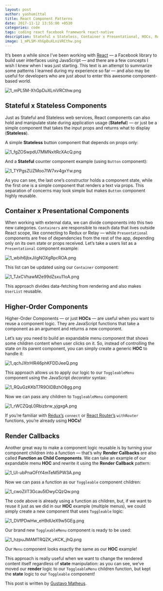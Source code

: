 ```yaml
---
layout: post
author: yashumittal
title: React Component Patterns
date: 2017-11-12 13:55:00 +0530
categories: code
tags: coding react facebook framework react-native
description: Stateful x Stateless, Container x Presentational, HOCs, Render Callbacks and more. It’s been a while since I’ve been working with React — a Facebook library to build user interfaces using JavaScript.
image: 1_mPL5M-XhGpDuXLniVRCthw.png
---
```


It’s been a while since I’ve been working with [React](//facebook.github.io/react/) — a Facebook library to build user interfaces using JavaScript — and there are a few concepts I wish I knew when I was just starting. This text is an attempt to summarize some patterns I learned during my experience so far — and also may be useful for developers who are just about to enter this awesome component-based world.

![1_mPL5M-XhGpDuXLniVRCthw.png](//cdn.codecarrot.net/images/1_mPL5M-XhGpDuXLniVRCthw.png)

## Stateful x Stateless Components

Just as Stateful and Stateless web services, React components can also hold and manipulate state during application usage (**Stateful**) — or just be a simple component that takes the input props and returns what to display (**Stateless**).

A simple **Stateless** button component that depends on props only:

![1_fgZOSwpdU7MMNxltRcXAcQ.png](//cdn.codecarrot.net/images/1_fgZOSwpdU7MMNxltRcXAcQ.png)

And a **Stateful** counter component example (using `Button` component):

![1_TYPgsZUZMoo7lW7xv4gxYw.png](//cdn.codecarrot.net/images/1_TYPgsZUZMoo7lW7xv4gxYw.png)

As you can see, the last one’s constructor holds a component state, while the first one is a simple component that renders a text via props. This separation of concerns may look simple but makes `Button` component highly reusable.

## Container x Presentational Components

When working with external data, we can divide components into this two new categories. `Containers` are responsible to reach data that lives outside React scope, like connecting to Redux or Relay — while `Presentational` components are free of dependencies from the rest of the app, depending only on its own state or props received. Let’s take a users list as a `Presentational` component example:

![1_wbih6jbxJiIgNOXgRpcROA.png](//cdn.codecarrot.net/images/1_wbih6jbxJiIgNOXgRpcROA.png)

This list can be updated using our `Container` component:

![1_TJxCVhawM2e99dZsxu11oA.png](//cdn.codecarrot.net/images/1_TJxCVhawM2e99dZsxu11oA.png)

This approach divides data-fetching from rendering and also makes `UserList` reusable.

## Higher-Order Components

Higher-Order Components — or just **HOCs** — are useful when you want to reuse a component logic. They are JavaScript functions that take a component as an argument and returns a new component.

Let’s say you need to build an expandable menu component that shows some children content when user clicks on it. So, instead of controlling the state on its parent component, you can simply create a generic **HOC** to handle it:

![1_qchJXtrHlR46phKFDDJeeQ.png](//cdn.codecarrot.net/images/1_qchJXtrHlR46phKFDDJeeQ.png)

This approach allows us to apply our logic to our `ToggleableMenu` component using the JavaScript *decorator* syntax:

![1_RQuGzKKbT7R9OIDBzhO8gg.png](//cdn.codecarrot.net/images/1_RQuGzKKbT7R9OIDBzhO8gg.png)

Now we can pass any children to `ToggleableMenu` component:

![1_rWCZQqL0Rbizbrw_yjgxgA.png](//cdn.codecarrot.net/images/1_rWCZQqL0Rbizbrw_yjgxgA.png)

If you’re familiar with [Redux’s](//redux.js.org/) `connect` or [React Router’s](//github.com/ReactTraining/react-router) `withRouter` functions, you’re already using **HOCs!**

## Render Callbacks

Another great way to make a component logic reusable is by turning your component children into a function — that’s why **Render Callbacks** are also called **Function as Child Components**. We can take an example of our expandable menu **HOC** and rewrite it using the **Render Callback** pattern:

![1_Ul-ubPnaOFtY4mTeM5PW3A.png](//cdn.codecarrot.net/images/1_Ul-ubPnaOFtY4mTeM5PW3A.png)

Now we can pass a function as our `Toggleable` component children:

![1_cwoZiIT3Gcau5lDwyCQzQw.png](//cdn.codecarrot.net/images/1_cwoZiIT3Gcau5lDwyCQzQw.png)

The code above is already using a function as children, but, if we want to reuse it just as we did in our **HOC** example (multiple menus), we could simply create a new component that uses `Toggleable` logic:

![1_DVfPDwHw_eH9dUeX9w5GEg.png](//cdn.codecarrot.net/images/1_DVfPDwHw_eH9dUeX9w5GEg.png)

Our brand new `ToggleableMenu` component is ready to be used:

![1_hzpuJMAMTRQZK_vKCK_jhQ.png](//cdn.codecarrot.net/images/1_hzpuJMAMTRQZK_vKCK_jhQ.png)

Our `Menu` component looks exactly the same as our **HOC** example!

This approach is really useful when we want to change the rendered content itself regardless of **state** manipulation: as you can see, we’ve moved our **render** logic to our `ToggleableMenu` children function, but kept the **state** logic to our `Toggleable` component!

This post is written by [Gustavo Matheus](//medium.com/@gmatheus).
